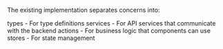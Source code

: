 The existing implementation separates concerns into:

types - For type definitions
services - For API services that communicate with the backend
actions - For business logic that components can use
stores - For state management